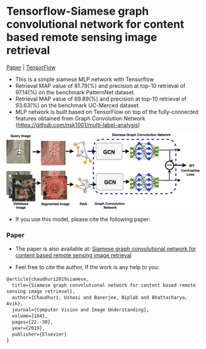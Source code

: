 # Tensorflow-Siamese graph convolutional network for content based remote sensing image retrieval

[Paper](https://reader.elsevier.com/reader/sd/pii/S1077314219300578?token=FF18DF6BD33340CB07179AE964A960F224B8A29AC597C8D4875C71AF366407364D877984BA4E1BA4FF97548B3C83FB2A) | [TensorFlow](https://www.tensorflow.org/)

* This is a simple siamese MLP network with Tensorflow
* Retrieval MAP value of 81.79(%)	and precision at top-10 retrieval of 97.14(%) on the benchmark PatternNet dataset.
* Retrieval MAP value of 69.89(%) and precision at top-10 retrieval of 93.63(%) on the benchmark UC-Merced dataset.
* MLP network is built based on TensorFlow on top of the fully-connected features obtained from Graph Convolution Network (https://github.com/nsk1001/multi-label-analysis)


<img src=siam.jpg alt="Pipeline of the overall network" width="700">

* If you use this model, please cite the following paper:

### Paper

*    The paper is also available at: [Siamese graph convolutional network for content based remote sensing image retrieval](https://reader.elsevier.com/reader/sd/pii/S1077314219300578?token=FF18DF6BD33340CB07179AE964A960F224B8A29AC597C8D4875C71AF366407364D877984BA4E1BA4FF97548B3C83FB2A)

*   Feel free to cite the author, if the work is any help to you:

```
@article{chaudhuri2019siamese,
  title={Siamese graph convolutional network for content based remote sensing image retrieval},
  author={Chaudhuri, Ushasi and Banerjee, Biplab and Bhattacharya, Avik},
  journal={Computer Vision and Image Understanding},
  volume={184},
  pages={22--30},
  year={2019},
  publisher={Elsevier}
}


